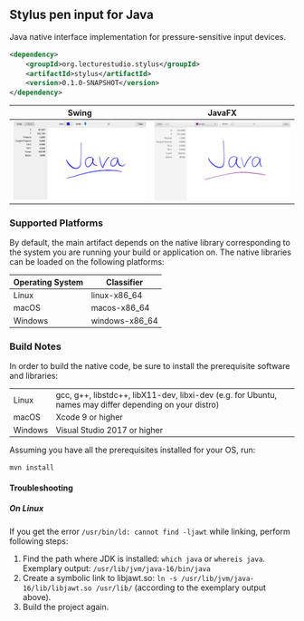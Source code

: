 ## Stylus pen input for Java

Java native interface implementation for pressure-sensitive input devices.

```xml
<dependency>
    <groupId>org.lecturestudio.stylus</groupId>
    <artifactId>stylus</artifactId>
    <version>0.1.0-SNAPSHOT</version>
</dependency>
```

Swing                      |  JavaFX
:-------------------------:|:-------------------------:
![lecturePresenter Screenshot](doc/readme/stylus-swing.png)  |  ![lectureEditor Screenshot](doc/readme/stylus-javafx.png)

### Supported Platforms
By default, the main artifact depends on the native library corresponding to the system you are running your build or application on.
The native libraries can be loaded on the following platforms:

| Operating System | Classifier          |
| ---------------- |---------------------|
| Linux            | linux-x86_64        |
| macOS            | macos-x86_64        |
| Windows          | windows-x86_64      |

### Build Notes

In order to build the native code, be sure to install the prerequisite software and libraries:

<table>
  <tr>
    <td>Linux</td>
    <td>gcc, g++, libstdc++, libX11-dev, libxi-dev (e.g. for Ubuntu, names may differ depending on your distro)</td>
  </tr>
  <tr>
    <td>macOS</td>
    <td>Xcode 9 or higher</td>
  </tr>
  <tr>
    <td>Windows</td>
    <td>Visual Studio 2017 or higher</td>
  </tr>
</table>

Assuming you have all the prerequisites installed for your OS, run:

```
mvn install
```

#### Troubleshooting

##### On Linux
If you get the error `/usr/bin/ld: cannot find -ljawt` while linking, perform following steps:
1. Find the path where JDK is installed: `which java` or `whereis java`.
   Exemplary output: `/usr/lib/jvm/java-16/bin/java`
2. Create a symbolic link to libjawt.so: `ln -s /usr/lib/jvm/java-16/lib/libjawt.so /usr/lib/` (according to the exemplary output above).
3. Build the project again.